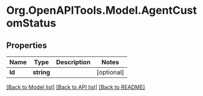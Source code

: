 # Org.OpenAPITools.Model.AgentCustomStatus
## Properties

Name | Type | Description | Notes
------------ | ------------- | ------------- | -------------
**Id** | **string** |  | [optional] 

[[Back to Model list]](../README.md#documentation-for-models) [[Back to API list]](../README.md#documentation-for-api-endpoints) [[Back to README]](../README.md)

